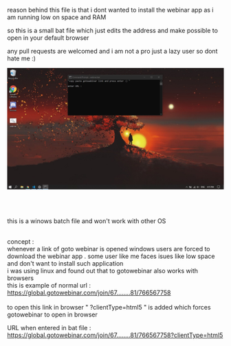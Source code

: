 reason behind this file is that i dont wanted to install the webinar app as i am running low on space and RAM <br />

so this is a small bat file which just edits the address and make possible to open in your default browser<br />

any pull requests are welcomed and i am not a pro just a lazy user so dont hate me :)<br />

![Screenshot](Screenshot.jpg)

<br /><br />

this is a winows batch file and won't work with other OS <br /><br />

concept : <br />
whenever a link of goto webinar is opened windows users are forced to download the webinar app . some user like me faces isues like low space and don't want to install such application<br />
i was using linux and found out that to gotowebinar also works with browsers <br />
this is example of normal url : https://global.gotowebinar.com/join/67........81/766567758 <br />
<br />
to open this link in browser " ?clientType=html5 " is added which forces gotowebinar to open in browser<br />

URL when entered in bat file : https://global.gotowebinar.com/join/67........81/766567758?clientType=html5

